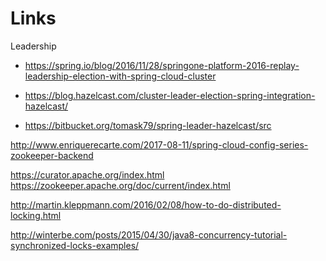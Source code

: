 Links
=====

Leadership
 * https://spring.io/blog/2016/11/28/springone-platform-2016-replay-leadership-election-with-spring-cloud-cluster
 * https://blog.hazelcast.com/cluster-leader-election-spring-integration-hazelcast/

 * https://bitbucket.org/tomask79/spring-leader-hazelcast/src


http://www.enriquerecarte.com/2017-08-11/spring-cloud-config-series-zookeeper-backend


https://curator.apache.org/index.html
https://zookeeper.apache.org/doc/current/index.html

http://martin.kleppmann.com/2016/02/08/how-to-do-distributed-locking.html


http://winterbe.com/posts/2015/04/30/java8-concurrency-tutorial-synchronized-locks-examples/
 
